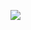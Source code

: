 
![](https://lh7-us.googleusercontent.com/docsz/AD_4nXcKiWIUZhzw9Cqln17GbpnVkEEvE4N2n3no49Ek2SxtMa6Hc_-ruFzjad4uf8eaZQsCarat-Ya6qArlPa3u2492kyNa0umdHWkjbxGjXEqVjvXggBkKVFqTpHUcyFHwFzZr9Nt1cb1arnhj9_jh7wEuhg0?key=VReuh94fGGpJZLGsXsGdUQ)


